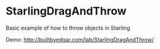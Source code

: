 StarlingDragAndThrow
====================

Basic example of how to throw objects in Starling

Demo: http://builtbyedgar.com/lab/StarlingDragAndThrow/
